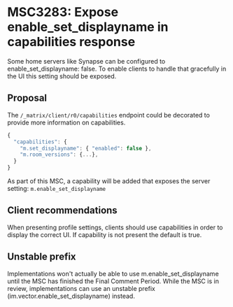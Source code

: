 # MSC3283: Expose enable_set_displayname in capabilities response 


Some home servers like Synapse can be configured to enable_set_displayname: false. To enable clients to handle that gracefully in the UI this setting should be exposed.

## Proposal

The `/_matrix/client/r0/capabilities` endpoint could be decorated to provide more information on capabilities.
```javascript
{
  "capabilities": {
    "m.set_displayname": { "enabled": false },
    "m.room_versions": {...},
  }
}
```
As part of this MSC, a capability will be added that exposes the server setting:
`m.enable_set_displayname`

## Client recommendations
When presenting profile settings, clients should use capabilities in order to display the correct UI.
If capability is not present the default is true.

## Unstable prefix
Implementations won't actually be able to use m.enable_set_displayname until the MSC has finished the Final Comment Period. While the MSC is in review, implementations can use an unstable prefix (im.vector.enable_set_displayname) instead.
